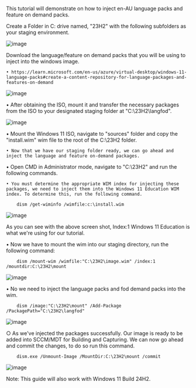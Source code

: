 This tutorial will demonstrate on how to inject en-AU language packs and feature on demand packs.

Create a Folder in C: drive named, "23H2" with the following subfolders as your staging environment. 

![image](https://github.com/user-attachments/assets/9f7b1a47-9a87-44cf-b119-07644d0f7851)

Download the language/feature on demand packs that you will be using to inject into the windows image.

	• https://learn.microsoft.com/en-us/azure/virtual-desktop/windows-11-language-packs#create-a-content-repository-for-language-packages-and-features-on-demand

![image](https://github.com/user-attachments/assets/1073865f-46f9-46ae-af42-8255e88564c9)


• After obtaining the ISO, mount it and transfer the necessary packages from the ISO to your designated staging folder at "C:\23H2\langfod".
	
![image](https://github.com/user-attachments/assets/edae8c5c-7303-447a-bf2d-c1aed1c6af6e)

	
• Mount the Windows 11 ISO, navigate to "sources" folder and copy the "install.wim" wim file to the root of the C:\23H2 folder.

	• Now that we have our staging folder ready, we can go ahead and inject the language and feature on-demand packages. 
 
• Open CMD in Administrator mode, navigate to "C:\23H2\" and run the following commands.

	• You must determine the appropriate WIM index for injecting these packages, we need to inject them into the Windows 11 Education WIM index. To determine this, run the following command.
		
		dism /get-wiminfo /wimfile:c:\install.wim
		
![image](https://github.com/user-attachments/assets/92048737-e842-4e94-9c42-48b5433e4620)
		
As you can see with the above screen shot, Index:1 Windows 11 Education is what we're using for our tutorial.
		
• Now we have to mount the wim into our staging directory, run the following command:
	
		dism /mount-wim /wimfile:"C:\23H2\image.wim" /index:1 /mountdir:C:\23H2\mount
		
![image](https://github.com/user-attachments/assets/f5392657-7017-459b-9dca-1a43bb3689b3)
	
• No we need to inject the language packs and fod demand packs into the wim.
		
		dism /image:"C:\23H2\mount" /Add-Package /PackagePath="C:\23H2\langfod"
		
![image](https://github.com/user-attachments/assets/07a204b0-043c-4d6e-9a80-fcb751829af2)
		
		
○ As we've injected the packages successfully. Our image is ready to be added into SCCM/MDT for Building and Capturing. We can now go ahead and commit the changes, to do so run this command.
		
		dism.exe /Unmount-Image /MountDir:C:\23H2\mount /commit
		
![image](https://github.com/user-attachments/assets/f215ce99-8b35-4281-a57d-84ee26f7fb73)


Note: This guide will also work with Windows 11 Build 24H2.

